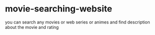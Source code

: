 # movie-searching-website
you can search any movies or web series or animes and find description about the movie and rating 
